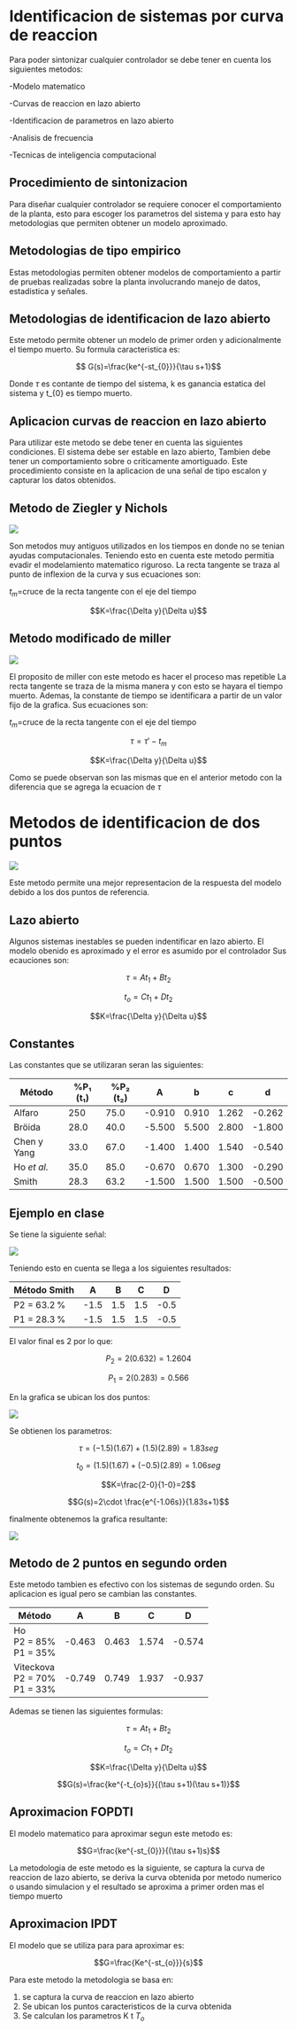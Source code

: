 # Identificacion de sistemas por curva de reaccion
Para poder sintonizar cualquier controlador se debe tener en cuenta los siguientes metodos:

-Modelo matematico

-Curvas de reaccion en lazo abierto

-Identificacion de parametros en lazo abierto

-Analisis de frecuencia

-Tecnicas de inteligencia computacional

## Procedimiento de sintonizacion 
Para diseñar cualquier controlador se requiere conocer el comportamiento de la planta, esto para escoger los parametros del sistema y para esto hay metodologias que permiten obtener un modelo aproximado.
## Metodologias de tipo empirico
Estas metodologias permiten obtener modelos de comportamiento a partir de pruebas realizadas sobre la planta involucrando manejo de datos, estadistica y señales.
## Metodologias de identificacion de lazo abierto
Este metodo permite obtener un modelo de primer orden y adicionalmente el tiempo muerto. Su formula caracteristica es:

$$ G(s)=\frac{ke^{-st_{0}}}{\tau s+1}$$

Donde $\tau$ es contante de tiempo del sistema, k es ganancia estatica del sistema y t_{0} es tiempo muerto.

## Aplicacion curvas de reaccion en lazo abierto
Para utilizar este metodo se debe tener en cuenta las siguientes condiciones.
El sistema debe ser estable en lazo abierto, Tambien debe tener un comportamiento sobre o criticamente amortiguado.
Este procedimiento consiste en la aplicacion de una señal de tipo escalon y capturar los datos obtenidos.
## Metodo de Ziegler y Nichols
![](104.jpeg)

Son metodos muy antiguos utilizados en los tiempos en donde no se tenian ayudas computacionales. Teniendo esto en cuenta este metodo permitia evadir el modelamiento matematico riguroso.
La recta tangente se traza al punto de inflexion de la curva y sus ecuaciones son:

$t_{m}$=cruce de la recta tangente con el eje del tiempo

$$K=\frac{\Delta y}{\Delta u}$$
## Metodo modificado de miller
![](105.jpeg)

El proposito de miller con este metodo es hacer el proceso mas repetible
La recta tangente se traza de la misma manera y con esto se hayara el tiempo muerto. Ademas, la constante de tiempo se identificara a partir de un valor fijo de la grafica.
Sus ecuaciones son:

$t_{m}$=cruce de la recta tangente con el eje del tiempo

$$\tau =\tau '-t_{m}$$

$$K=\frac{\Delta y}{\Delta u}$$

Como se puede observan son las mismas que en el anterior metodo con la diferencia que se agrega la ecuacion de $\tau$
# Metodos de identificacion de dos puntos
![](106.jpeg)

Este metodo permite una mejor representacion de la respuesta del modelo debido a los dos puntos de referencia.
## Lazo abierto
Algunos sistemas inestables se pueden indentificar en lazo abierto. El modelo obenido es aproximado y el error es asumido por el controlador
Sus ecauciones son:

$$\tau =At_{1}+Bt_{2}$$

$$t_{o}=Ct_{1}+Dt_{2}$$

$$K=\frac{\Delta y}{\Delta u}$$
## Constantes
Las constantes que se utilizaran seran las siguientes:

| Método         | %P₁ (t₁) | %P₂ (t₂) | A      | b      | c      | d      |
|----------------|-----------|-----------|--------|--------|--------|--------|
| Alfaro         | 250       | 75.0      | -0.910 | 0.910  | 1.262  | -0.262 |
| Bröida         | 28.0      | 40.0      | -5.500 | 5.500  | 2.800  | -1.800 |
| Chen y Yang    | 33.0      | 67.0      | -1.400 | 1.400  | 1.540  | -0.540 |
| Ho *et al.*    | 35.0      | 85.0      | -0.670 | 0.670  | 1.300  | -0.290 |
| Smith          | 28.3      | 63.2      | -1.500 | 1.500  | 1.500  | -0.500 |


## Ejemplo en clase
Se tiene la siguiente señal:

![](108.jpeg)


Teniendo esto en cuenta se llega a los siguientes resultados:

| Método Smith | A    | B    | C    | D    |
|--------------|------|------|------|------|
| P2 = 63.2 %  | -1.5 | 1.5  | 1.5  | -0.5 |
| P1 = 28.3 %  | -1.5 | 1.5  | 1.5  | -0.5 |


El valor final es 2 por lo que:

$$P_{2}=2(0.632)=1.2604$$

$$P_{1}=2(0.283)=0.566$$

En la grafica se ubican los dos puntos:

![](109.jpeg)

Se obtienen los parametros:

$$\tau =(-1.5)(1.67)+(1.5)(2.89)=1.83 seg$$

$$t_{0} =(1.5)(1.67)+(-0.5)(2.89)=1.06 seg$$

$$K=\frac{2-0}{1-0}=2$$

$$G(s)=2\cdot \frac{e^{-1.06s}}{1.83s+1}$$

finalmente obtenemos la grafica resultante:

![](110.jpeg)
## Metodo de 2 puntos en segundo orden
Este metodo tambien es efectivo con los sistemas de segundo orden. Su aplicacion es igual pero se cambian las constantes.

| Método                       | A      | B      | C      | D      |
|-----------------------------|--------|--------|--------|--------|
| Ho <br> P2 = 85% <br> P1 = 35%      | -0.463 | 0.463  | 1.574  | -0.574 |
| Viteckova <br> P2 = 70% <br> P1 = 33% | -0.749 | 0.749  | 1.937  | -0.937 |


Ademas se tienen las siguientes formulas:

$$\tau =At_{1}+Bt_{2}$$

$$t_{o}=Ct_{1}+Dt_{2}$$

$$K=\frac{\Delta y}{\Delta u}$$

$$G(s)=\frac{ke^{-t_{o}s}}{(\tau s+1)(\tau s+1)}$$

## Aproximacion FOPDTI
El modelo matematico para aproximar segun este metodo es:

$$G=\frac{ke^{-st_{0}}}{(\tau s+1)s}$$

La metodologia de este metodo es la siguiente, se captura la curva de reaccion de lazo abierto, se deriva la curva obtenida por metodo numerico o usando simulacion y el resultado se aproxima a primer orden mas el tiempo muerto

## Aproximacion IPDT
El modelo que se utiliza para para aproximar es:

$$G=\frac{Ke^{-st_{o}}}{s}$$

Para este metodo la metodologia se basa en:
1. se captura la curva de reaccion en lazo abierto
2. Se ubican los puntos caracteristicos de la curva obtenida
3. Se calculan los parametros K t $T_{o}$
